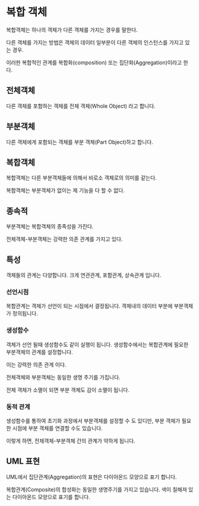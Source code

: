 # 복합 객체

복합객체는 하나의 객체가 다른 객체를 가지는 경우를 말한다.

다른 객체를 가지는 방법은 객체의 데이터 일부분이 다른 객체의 인스턴스를 가지고 있는 경우.

이러한 복합적인 관계를 복합화(composition) 또는 집단화(Aggregation)이라고 한다.


## 전체객체
다른 객체를 포함하는 객체를 전체 객체(Whole Object) 라고 합니다.

## 부분객체
다른 객체에게 포함되는 객체를 부분 객체(Part Object)하고 합니다.


## 복합객체
복합객체는 다른 부분객체들에 의해서 비로소 객체로의 의미를 같는다.

복합객체는 부분객체가 없이는 제 기능을 다 할 수 없다.

## 종속적
부분객체는 복합객체의 종족성을 가진다.

전체객체-부분객체는 강력한 의존 관계를 가지고 있다.


## 특성
객체들의 관계는 다양합니다. 크게 연관관계, 포함관계, 상속관계 입니다.


### 선언시점
복합관계는 객체가 선언이 되는 시점에서 결정됩니다.
객체내의 데이터 부분에 부분객체가 정의됩니다.

### 생성함수
객체가 선언 될때 생성함수도 같이 실행이 됩니다.
생성함수에서는 복합관계에 필요한 부분객체의 관계를 설정합니다.

이는 강력한 의존 관계 이다.

전체객체와 부분객체는 동일한 생명 주기를 가집니다.

전체 객체가 소멸이 되면 부분 객체도 감이 소멸이 됩니다.

### 동적 관계
생성함수를 통하여 초기화 과정에서 부분객체를 설정할 수 도 있디만, 부분 객체가 필요한 시점에 부분 객체를 연결할 수도 있습니다.

이렇게 하면, 전체객체-부분객체 간의 관계가 약하게 됩니다.


## UML 표현
UML에서 집단관계(Aggregation)의 표현은 다이아몬드 모양으로 표기 합니다.

복합관계(Composite)의 합성화는 동일한 생명주기를 가지고 있습니다.
색이 칠해져 있는 다이아몬드 모양으로 표기를 합니다.




